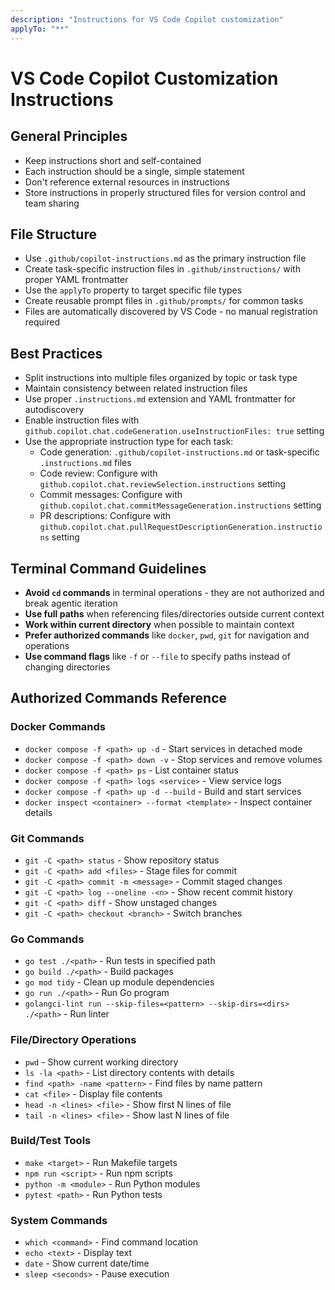 ```yaml
---
description: "Instructions for VS Code Copilot customization"
applyTo: "**"
---
```

# VS Code Copilot Customization Instructions

## General Principles

- Keep instructions short and self-contained
- Each instruction should be a single, simple statement
- Don't reference external resources in instructions
- Store instructions in properly structured files for version control and team sharing

## File Structure

- Use `.github/copilot-instructions.md` as the primary instruction file
- Create task-specific instruction files in `.github/instructions/` with proper YAML frontmatter
- Use the `applyTo` property to target specific file types
- Create reusable prompt files in `.github/prompts/` for common tasks
- Files are automatically discovered by VS Code - no manual registration required

## Best Practices

- Split instructions into multiple files organized by topic or task type
- Maintain consistency between related instruction files  
- Use proper `.instructions.md` extension and YAML frontmatter for autodiscovery
- Enable instruction files with `github.copilot.chat.codeGeneration.useInstructionFiles: true` setting
- Use the appropriate instruction type for each task:
  - Code generation: `.github/copilot-instructions.md` or task-specific `.instructions.md` files
  - Code review: Configure with `github.copilot.chat.reviewSelection.instructions` setting
  - Commit messages: Configure with `github.copilot.chat.commitMessageGeneration.instructions` setting
  - PR descriptions: Configure with `github.copilot.chat.pullRequestDescriptionGeneration.instructions` setting

## Terminal Command Guidelines

- **Avoid `cd` commands** in terminal operations - they are not authorized and break agentic iteration
- **Use full paths** when referencing files/directories outside current context
- **Work within current directory** when possible to maintain context
- **Prefer authorized commands** like `docker`, `pwd`, `git` for navigation and operations
- **Use command flags** like `-f` or `--file` to specify paths instead of changing directories

## Authorized Commands Reference

### Docker Commands
- `docker compose -f <path> up -d` - Start services in detached mode
- `docker compose -f <path> down -v` - Stop services and remove volumes
- `docker compose -f <path> ps` - List container status
- `docker compose -f <path> logs <service>` - View service logs
- `docker compose -f <path> up -d --build` - Build and start services
- `docker inspect <container> --format <template>` - Inspect container details

### Git Commands
- `git -C <path> status` - Show repository status
- `git -C <path> add <files>` - Stage files for commit
- `git -C <path> commit -m <message>` - Commit staged changes
- `git -C <path> log --oneline -<n>` - Show recent commit history
- `git -C <path> diff` - Show unstaged changes
- `git -C <path> checkout <branch>` - Switch branches

### Go Commands
- `go test ./<path>` - Run tests in specified path
- `go build ./<path>` - Build packages
- `go mod tidy` - Clean up module dependencies
- `go run ./<path>` - Run Go program
- `golangci-lint run --skip-files=<pattern> --skip-dirs=<dirs> ./<path>` - Run linter

### File/Directory Operations
- `pwd` - Show current working directory
- `ls -la <path>` - List directory contents with details
- `find <path> -name <pattern>` - Find files by name pattern
- `cat <file>` - Display file contents
- `head -n <lines> <file>` - Show first N lines of file
- `tail -n <lines> <file>` - Show last N lines of file

### Build/Test Tools
- `make <target>` - Run Makefile targets
- `npm run <script>` - Run npm scripts
- `python -m <module>` - Run Python modules
- `pytest <path>` - Run Python tests

### System Commands
- `which <command>` - Find command location
- `echo <text>` - Display text
- `date` - Show current date/time
- `sleep <seconds>` - Pause execution
